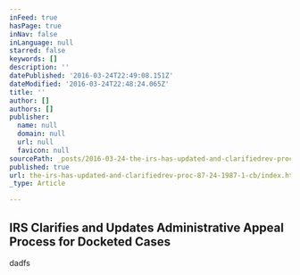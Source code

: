 ```yaml
---
inFeed: true
hasPage: true
inNav: false
inLanguage: null
starred: false
keywords: []
description: ''
datePublished: '2016-03-24T22:49:08.151Z'
dateModified: '2016-03-24T22:48:24.065Z'
title: ''
author: []
authors: []
publisher:
  name: null
  domain: null
  url: null
  favicon: null
sourcePath: _posts/2016-03-24-the-irs-has-updated-and-clarifiedrev-proc-87-24-1987-1-cb.md
published: true
url: the-irs-has-updated-and-clarifiedrev-proc-87-24-1987-1-cb/index.html
_type: Article

---
```

## IRS Clarifies and Updates Administrative Appeal Process for Docketed Cases

dadfs